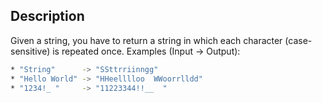 ## Description

Given a string, you have to return a string in which each character (case-sensitive) is repeated once.
Examples (Input -> Output):

```bash
* "String"      -> "SSttrriinngg"
* "Hello World" -> "HHeelllloo  WWoorrlldd"
* "1234!_ "     -> "11223344!!__  "
```
